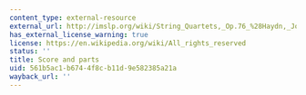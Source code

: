 ```yaml
---
content_type: external-resource
external_url: http://imslp.org/wiki/String_Quartets,_Op.76_%28Haydn,_Joseph%29
has_external_license_warning: true
license: https://en.wikipedia.org/wiki/All_rights_reserved
status: ''
title: Score and parts
uid: 561b5ac1-b674-4f8c-b11d-9e582385a21a
wayback_url: ''
---
```

